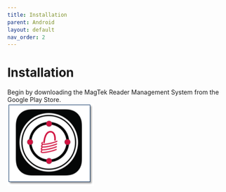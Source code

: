 ```yaml
---
title: Installation
parent: Android
layout: default
nav_order: 2
---
```


# Installation

Begin by downloading the MagTek Reader Management System from the Google Play Store.  
[![](./images/RMSAPPLOGO.png)](https://play.google.com/store/apps/details?id=com.magtek.mobile.android.magtekrms&pcampaignid=web_share)

